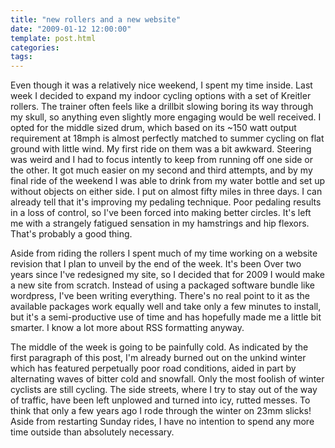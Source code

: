 ```yaml
---
title: "new rollers and a new website"
date: "2009-01-12 12:00:00"
template: post.html
categories: 
tags: 
---
```


Even though it was a relatively nice weekend, I spent my time inside. Last week I decided to expand my indoor cycling options with a set of Kreitler rollers. The trainer often feels like a drillbit slowing boring its way through my skull, so anything even slightly more engaging would be well received. I opted for the middle sized drum, which based on its ~150 watt output requirement at 18mph is almost perfectly matched to summer cycling on flat ground with little wind. My first ride on them was a bit awkward. Steering was weird and I had to focus intently to keep from running off one side or the other. It got much easier on my second and third attempts, and by my final ride of the weekend I was able to drink from my water bottle and set up without objects on either side. I put on almost fifty miles in three days. I can already tell that it's improving my pedaling technique. Poor pedaling results in a loss of control, so I've been forced into making better circles. It's left me with a strangely fatigued sensation in my hamstrings and hip flexors. That's probably a good thing. 

Aside from riding the rollers I spent much of my time working on a website revision that I plan to unveil by the end of the week. It's been Over two years since I've redesigned my site, so I decided that for 2009 I would make a new site from scratch. Instead of using a packaged software bundle like wordpress, I've been writing everything. There's no real point to it as the available packages work equally well and take only a few minutes to install, but it's a semi-productive use of time and has hopefully made me a little bit smarter. I know a lot more about RSS formatting anyway. 

The middle of the week is going to be painfully cold. As indicated by the first paragraph of this post, I'm already burned out on the unkind winter which has featured perpetually poor road conditions, aided in part by alternating waves of bitter cold and snowfall. Only the most foolish of winter cyclists are still cycling. The side streets, where I try to stay out of the way of traffic, have been left unplowed and turned into icy, rutted messes. To think that only a few years ago I rode through the winter on 23mm slicks! Aside from restarting Sunday rides, I have no intention to spend any more time outside than absolutely necessary.